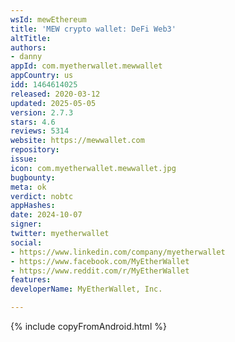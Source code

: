 ```yaml
---
wsId: mewEthereum
title: 'MEW crypto wallet: DeFi Web3'
altTitle: 
authors:
- danny
appId: com.myetherwallet.mewwallet
appCountry: us
idd: 1464614025
released: 2020-03-12
updated: 2025-05-05
version: 2.7.3
stars: 4.6
reviews: 5314
website: https://mewwallet.com
repository: 
issue: 
icon: com.myetherwallet.mewwallet.jpg
bugbounty: 
meta: ok
verdict: nobtc
appHashes: 
date: 2024-10-07
signer: 
twitter: myetherwallet
social:
- https://www.linkedin.com/company/myetherwallet
- https://www.facebook.com/MyEtherWallet
- https://www.reddit.com/r/MyEtherWallet
features: 
developerName: MyEtherWallet, Inc.

---
```


{% include copyFromAndroid.html %}
